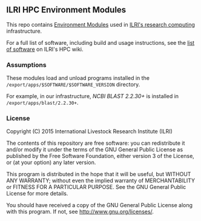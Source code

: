## ILRI HPC Environment Modules
This repo contains [Environment Modules](http://modules.sourceforge.net) used in [ILRI's research computing](http://hpc.ilri.cgiar.org/) infrastructure.

For a full list of software, including build and usage instructions, see the [list of software](http://hpc.ilri.cgiar.org/list-of-software) on ILRI's HPC wiki.

### Assumptions
These modules load and unload programs installed in the `/export/apps/$SOFTWARE/$SOFTWARE_VERSION` directory.

For example, in our infrastructure, *NCBI BLAST 2.2.30+* is installed in `/export/apps/blast/2.2.30+`.

### License
Copyright (C) 2015 International Livestock Research Institute (ILRI)

The contents of this repository are free software: you can redistribute
it and/or modify it under the terms of the GNU General Public License
as published by the Free Software Foundation, either version 3 of the
License, or (at your option) any later version.

This program is distributed in the hope that it will be useful,
but WITHOUT ANY WARRANTY; without even the implied warranty of
MERCHANTABILITY or FITNESS FOR A PARTICULAR PURPOSE.  See the
GNU General Public License for more details.

You should have received a copy of the GNU General Public License
along with this program.  If not, see <http://www.gnu.org/licenses/>.
